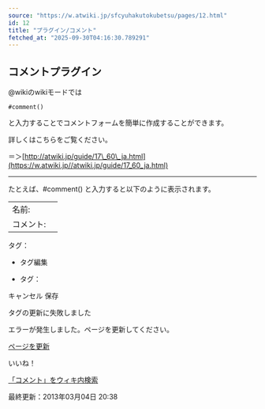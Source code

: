 ```yaml
---
source: "https://w.atwiki.jp/sfcyuhakutokubetsu/pages/12.html"
id: 12
title: "プラグイン/コメント"
fetched_at: "2025-09-30T04:16:30.789291"
---
```


## コメントプラグイン

@wikiのwikiモードでは

```
#comment()
```

と入力することでコメントフォームを簡単に作成することができます。
  
詳しくはこちらをご覧ください。
  
＝＞[http://atwiki.jp/guide/17\_60\_ja.html](https://w.atwiki.jp//atwiki.jp/guide/17_60_ja.html)

  
  

---

たとえば、#comment() と入力すると以下のように表示されます。

  

|  |  |
| --- | --- |
| 名前: |  |
| コメント: |  |

タグ：

+ タグ編集

* タグ：

キャンセル
保存

タグの更新に失敗しました

エラーが発生しました。ページを更新してください。

[ページを更新](https://w.atwiki.jp/sfcyuhakutokubetsu/pages/12.html)

いいね！

[「コメント」をウィキ内検索](https://w.atwiki.jp//w.atwiki.jp/sfcyuhakutokubetsu/search?andor=and&keyword=%E3%82%B3%E3%83%A1%E3%83%B3%E3%83%88)

最終更新：2013年03月04日 20:38